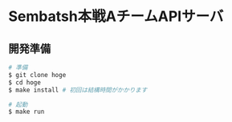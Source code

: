 # Sembatsh本戦AチームAPIサーバ

## 開発準備

```sh
# 準備
$ git clone hoge
$ cd hoge
$ make install # 初回は結構時間がかかります

# 起動
$ make run
```
